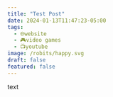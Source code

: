 ```yaml
---
title: "Test Post"
date: 2024-01-13T11:47:23-05:00
tags:
  - 🌐website
  - 🎮video games
  - 📺youtube
image: /robits/happy.svg
draft: false
featured: false
---
```


text